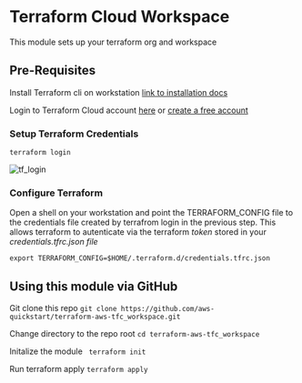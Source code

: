# Terraform Cloud Workspace
This module sets up your terraform org and workspace

## Pre-Requisites
Install Terraform cli on workstation [link to installation docs](https://learn.hashicorp.com/tutorials/terraform/install-cli)

Login to Terraform Cloud account [here](https://app.terraform.io/) or  [create a free account](https://app.terraform.io/signup/account)


### Setup Terraform Credentials
`terraform login`

![tf_login](https://user-images.githubusercontent.com/5912128/94082035-da803f80-fdb4-11ea-902c-e4aa1003ac22.gif)

### Configure Terraform

Open a shell on your workstation and point the TERRAFORM_CONFIG file to the credentials file created by terrafrom login in the previous step. This allows terraform to autenticate via the terraform _token_ stored in your _credentials.tfrc.json file_

`export TERRAFORM_CONFIG=$HOME/.terraform.d/credentials.tfrc.json`

## Using this module via GitHub
Git clone this repo
`git clone https://github.com/aws-quickstart/terraform-aws-tfc_workspace.git`

Change directory to the repo root
`cd terraform-aws-tfc_workspace`

Initalize the module
` terraform init`

Run terraform apply
`terraform apply`

